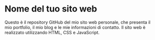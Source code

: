 # Nome del tuo sito web
Questo è il repository GitHub del mio sito web personale, che presenta il mio portfolio, il mio blog e le mie informazioni di contatto. Il sito web è realizzato utilizzando HTML, CSS e JavaScript.
